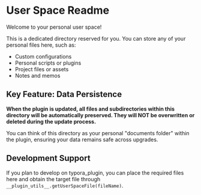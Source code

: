 # User Space Readme

Welcome to your personal user space!

This is a dedicated directory reserved for you. You can store any of your personal files here, such as:

* Custom configurations
* Personal scripts or plugins
* Project files or assets
* Notes and memos

## Key Feature: Data Persistence

**When the plugin is updated, all files and subdirectories within this directory will be automatically preserved. They will NOT be overwritten or deleted during the update process.**

You can think of this directory as your personal "documents folder" within the plugin, ensuring your data remains safe across upgrades.

## Development Support

If you plan to develop on typora_plugin, you can place the required files here and obtain the target file through `__plugin_utils__.getUserSpaceFile(fileName)`.
